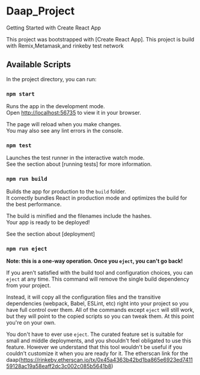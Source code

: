 # Daap_Project
 Getting Started with Create React App

This project was bootstrapped with [Create React App].
This project is build with Remix,Metamask,and rinkeby test network

## Available Scripts

In the project directory, you can run:

### `npm start`

Runs the app in the development mode.\
Open [http://localhost:56735](http://localhost:56735) to view it in your browser.

The page will reload when you make changes.\
You may also see any lint errors in the console.

### `npm test`

Launches the test runner in the interactive watch mode.\
See the section about [running tests] for more information.

### `npm run build`

Builds the app for production to the `build` folder.\
It correctly bundles React in production mode and optimizes the build for the best performance.

The build is minified and the filenames include the hashes.\
Your app is ready to be deployed!

See the section about [deployment]
### `npm run eject`

**Note: this is a one-way operation. Once you `eject`, you can't go back!**

If you aren't satisfied with the build tool and configuration choices, you can `eject` at any time. This command will remove the single build dependency from your project.

Instead, it will copy all the configuration files and the transitive dependencies (webpack, Babel, ESLint, etc) right into your project so you have full control over them. All of the commands except `eject` will still work, but they will point to the copied scripts so you can tweak them. At this point you're on your own.

You don't have to ever use `eject`. The curated feature set is suitable for small and middle deployments, and you shouldn't feel obligated to use this feature. However we understand that this tool wouldn't be useful if you couldn't customize it when you are ready for it.
The etherscan link for the daap(https://rinkeby.etherscan.io/tx/0x45a4363b42bd1ba865e6923ed741159128ac19a58eaff2dc3c002c085b5641b8)
